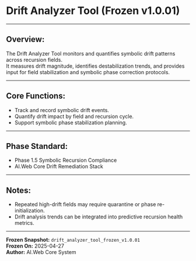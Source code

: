 # Drift Analyzer Tool (Frozen v1.0.01)

---

## Overview:
The Drift Analyzer Tool monitors and quantifies symbolic drift patterns across recursion fields.  
It measures drift magnitude, identifies destabilization trends, and provides input for field stabilization and symbolic phase correction protocols.

---

## Core Functions:
- Track and record symbolic drift events.
- Quantify drift impact by field and recursion cycle.
- Support symbolic phase stabilization planning.

---

## Phase Standard:
- Phase 1.5 Symbolic Recursion Compliance
- AI.Web Core Drift Remediation Stack

---

## Notes:
- Repeated high-drift fields may require quarantine or phase re-initialization.
- Drift analysis trends can be integrated into predictive recursion health metrics.

---

**Frozen Snapshot:** `drift_analyzer_tool_frozen_v1.0.01`  
**Frozen On:** 2025-04-27  
**Author:** AI.Web Core System

